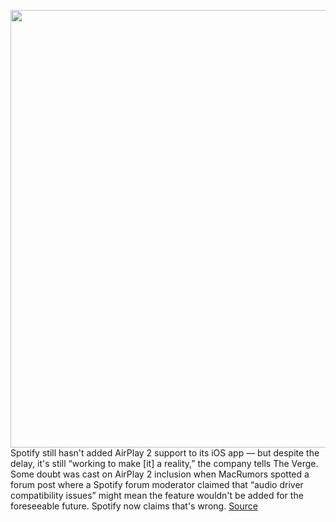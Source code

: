 <img src='https://cdn.vox-cdn.com/thumbor/Um2rI5-kjmoTSvgd74cn7hxk2wM=/0x0:2040x1360/1200x800/filters:focal(857x517:1183x843)/cdn.vox-cdn.com/uploads/chorus_image/image/69690481/acastro_180213_1777_0004.0.jpg' width='700px' /><br/>
Spotify still hasn't added AirPlay 2 support to its iOS app — but despite the delay, it's still “working to make [it] a reality,” the company tells The Verge. Some doubt was cast on AirPlay 2 inclusion when MacRumors spotted a forum post where a Spotify forum moderator claimed that “audio driver compatibility issues” might mean the feature wouldn't be added for the foreseeable future. Spotify now claims that's wrong.
<a href='https://www.theverge.com/2021/8/6/22613420/spotify-airplay2-support-audio-issues-drivers'> Source <a/>